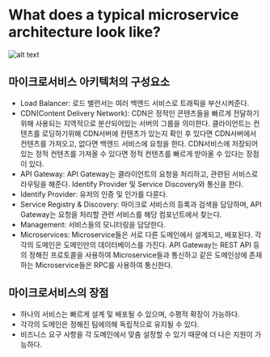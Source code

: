 # What does a typical microservice architecture look like?

![alt text](https://github.com/ByteByteGoHq/system-design-101/blob/main/images/typical-microservice-arch.jpg?raw=true)

## 마이크로서비스 아키텍처의 구성요소
- Load Balancer: 로드 밸런서는 여러 백엔드 서비스로 트래픽을 부산시켜준다.
- CDN(Content Delivery Network): CDN은 정적인 콘텐츠들을 빠르게 전달하기 위해 사용되는 지역적으로 분산되어있는 서버의 그룹을 의미한다. 클라이언트는 컨텐츠를 로딩하기위해 CDN서버에 컨텐츠가 있는지 확인 후 있다면 CDN서버에서 컨텐츠를 가져오고, 없다면 백엔드 서비스에 요청을 한다. CDN서비스에 저장되어 있는 정적 컨텐츠를 가져올 수 있다면 정적 컨텐츠를 빠르게 받아올 수 있다는 장점이 있다.
- API Gateway: API Gateway는 클라이언트의 요청을 처리하고, 관련된 서비스로 라우팅을 해준다. Identify Provider 및 Service Discovery와 통신을 한다.
- Identify Provider: 유저의 인증 및 인가를 다룬다.
- Service Registry & Discovery: 마이크로 서비스의 등록과 검색을 담당하며, API Gateway는 요청을 처리할 관련 서비스를 해당 컴포넌트에서 찾는다.
- Management: 서비스들의 모니터링을 담당한다.
- Microservices: Microservice들은 서로 다른 도메인에서 설계되고, 배포된다. 각각의 도메인은 도메인만의 데이터베이스를 가진다. API Gateway는 REST API 등의 정해진 프로토콜을 사용하여 Microservice들과 통신하고 같은 도메인상에 존재하는 Microservice들은 RPC를 사용하여 통신한다.

## 마이크로서비스의 장점
- 하나의 서비스는 빠르게 설계 및 배포될 수 있으며, 수평적 확장이 가능하다.
- 각각의 도메인은 정해진 팀에의해 독립적으로 유지될 수 있다.
- 비즈니스 요구 사항을 각 도메인에서 맞춤 설정할 수 있기 때문에 더 나은 지원이 가능하다.